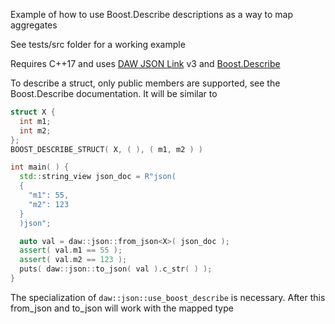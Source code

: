 Example of how to use Boost.Describe descriptions as a way to map aggregates

See tests/src folder for a working example

Requires C++17 and uses [DAW JSON Link](https://github.com/beached/daw_json_link) v3 and [Boost.Describe](https://www.boost.org/doc/libs/1_79_0/libs/describe/doc/html/describe.html)

To describe a struct, only public members are supported, see the Boost.Describe documentation. It will be similar to

```cpp
struct X {
  int m1;
  int m2;
};
BOOST_DESCRIBE_STRUCT( X, ( ), ( m1, m2 ) )

int main( ) {
  std::string_view json_doc = R"json(
  {
    "m1": 55,
    "m2": 123
  }
  )json";

  auto val = daw::json::from_json<X>( json_doc );
  assert( val.m1 == 55 );
  assert( val.m2 == 123 );
  puts( daw::json::to_json( val ).c_str( ) );
}
```

The specialization of `daw::json::use_boost_describe` is necessary. After this from_json and to_json will work with the
mapped type
